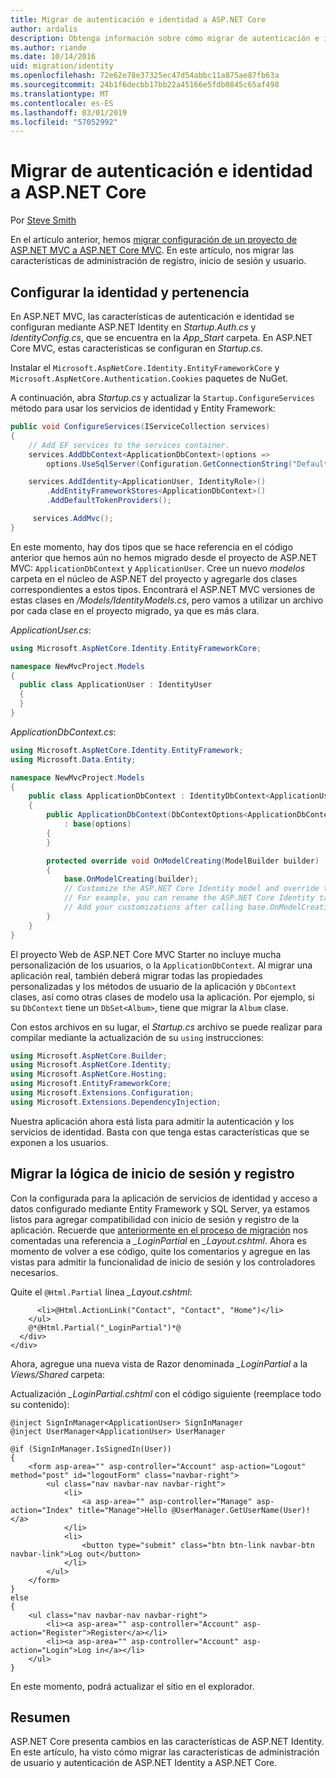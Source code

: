 ```yaml
---
title: Migrar de autenticación e identidad a ASP.NET Core
author: ardalis
description: Obtenga información sobre cómo migrar de autenticación e identidad de un proyecto ASP.NET MVC a un proyecto de ASP.NET Core MVC.
ms.author: riande
ms.date: 10/14/2016
uid: migration/identity
ms.openlocfilehash: 72e62e78e37325ec47d54abbc11a875ae87fb63a
ms.sourcegitcommit: 24b1f6decbb17bb22a45166e5fdb0845c65af498
ms.translationtype: MT
ms.contentlocale: es-ES
ms.lasthandoff: 03/01/2019
ms.locfileid: "57052992"
---
```

# <a name="migrate-authentication-and-identity-to-aspnet-core"></a>Migrar de autenticación e identidad a ASP.NET Core

Por [Steve Smith](https://ardalis.com/)

En el artículo anterior, hemos [migrar configuración de un proyecto de ASP.NET MVC a ASP.NET Core MVC](xref:migration/configuration). En este artículo, nos migrar las características de administración de registro, inicio de sesión y usuario.

## <a name="configure-identity-and-membership"></a>Configurar la identidad y pertenencia

En ASP.NET MVC, las características de autenticación e identidad se configuran mediante ASP.NET Identity en *Startup.Auth.cs* y *IdentityConfig.cs*, que se encuentra en la *App_Start* carpeta. En ASP.NET Core MVC, estas características se configuran en *Startup.cs*.

Instalar el `Microsoft.AspNetCore.Identity.EntityFrameworkCore` y `Microsoft.AspNetCore.Authentication.Cookies` paquetes de NuGet.

A continuación, abra *Startup.cs* y actualizar la `Startup.ConfigureServices` método para usar los servicios de identidad y Entity Framework:

```csharp
public void ConfigureServices(IServiceCollection services)
{
    // Add EF services to the services container.
    services.AddDbContext<ApplicationDbContext>(options =>
        options.UseSqlServer(Configuration.GetConnectionString("DefaultConnection")));

    services.AddIdentity<ApplicationUser, IdentityRole>()
        .AddEntityFrameworkStores<ApplicationDbContext>()
        .AddDefaultTokenProviders();

     services.AddMvc();
}
```

En este momento, hay dos tipos que se hace referencia en el código anterior que hemos aún no hemos migrado desde el proyecto de ASP.NET MVC: `ApplicationDbContext` y `ApplicationUser`. Cree un nuevo *modelos* carpeta en el núcleo de ASP.NET del proyecto y agregarle dos clases correspondientes a estos tipos. Encontrará el ASP.NET MVC versiones de estas clases en */Models/IdentityModels.cs*, pero vamos a utilizar un archivo por cada clase en el proyecto migrado, ya que es más clara.

*ApplicationUser.cs*:

```csharp
using Microsoft.AspNetCore.Identity.EntityFrameworkCore;

namespace NewMvcProject.Models
{
  public class ApplicationUser : IdentityUser
  {
  }
}
```

*ApplicationDbContext.cs*:

```csharp
using Microsoft.AspNetCore.Identity.EntityFramework;
using Microsoft.Data.Entity;

namespace NewMvcProject.Models
{
    public class ApplicationDbContext : IdentityDbContext<ApplicationUser>
    {
        public ApplicationDbContext(DbContextOptions<ApplicationDbContext> options)
            : base(options)
        {
        }

        protected override void OnModelCreating(ModelBuilder builder)
        {
            base.OnModelCreating(builder);
            // Customize the ASP.NET Core Identity model and override the defaults if needed.
            // For example, you can rename the ASP.NET Core Identity table names and more.
            // Add your customizations after calling base.OnModelCreating(builder);
        }
    }
}
```

El proyecto Web de ASP.NET Core MVC Starter no incluye mucha personalización de los usuarios, o la `ApplicationDbContext`. Al migrar una aplicación real, también deberá migrar todas las propiedades personalizadas y los métodos de usuario de la aplicación y `DbContext` clases, así como otras clases de modelo usa la aplicación. Por ejemplo, si su `DbContext` tiene un `DbSet<Album>`, tiene que migrar la `Album` clase.

Con estos archivos en su lugar, el *Startup.cs* archivo se puede realizar para compilar mediante la actualización de su `using` instrucciones:

```csharp
using Microsoft.AspNetCore.Builder;
using Microsoft.AspNetCore.Identity;
using Microsoft.AspNetCore.Hosting;
using Microsoft.EntityFrameworkCore;
using Microsoft.Extensions.Configuration;
using Microsoft.Extensions.DependencyInjection;
```

Nuestra aplicación ahora está lista para admitir la autenticación y los servicios de identidad. Basta con que tenga estas características que se exponen a los usuarios.

## <a name="migrate-registration-and-login-logic"></a>Migrar la lógica de inicio de sesión y registro

Con la configurada para la aplicación de servicios de identidad y acceso a datos configurado mediante Entity Framework y SQL Server, ya estamos listos para agregar compatibilidad con inicio de sesión y registro de la aplicación. Recuerde que [anteriormente en el proceso de migración](xref:migration/mvc#migrate-the-layout-file) nos comentadas una referencia a *_LoginPartial* en *_Layout.cshtml*. Ahora es momento de volver a ese código, quite los comentarios y agregue en las vistas para admitir la funcionalidad de inicio de sesión y los controladores necesarios.

Quite el `@Html.Partial` línea *_Layout.cshtml*:

```cshtml
      <li>@Html.ActionLink("Contact", "Contact", "Home")</li>
    </ul>
    @*@Html.Partial("_LoginPartial")*@
  </div>
</div>
```

Ahora, agregue una nueva vista de Razor denominada *_LoginPartial* a la *Views/Shared* carpeta:

Actualización *_LoginPartial.cshtml* con el código siguiente (reemplace todo su contenido):

```cshtml
@inject SignInManager<ApplicationUser> SignInManager
@inject UserManager<ApplicationUser> UserManager

@if (SignInManager.IsSignedIn(User))
{
    <form asp-area="" asp-controller="Account" asp-action="Logout" method="post" id="logoutForm" class="navbar-right">
        <ul class="nav navbar-nav navbar-right">
            <li>
                <a asp-area="" asp-controller="Manage" asp-action="Index" title="Manage">Hello @UserManager.GetUserName(User)!</a>
            </li>
            <li>
                <button type="submit" class="btn btn-link navbar-btn navbar-link">Log out</button>
            </li>
        </ul>
    </form>
}
else
{
    <ul class="nav navbar-nav navbar-right">
        <li><a asp-area="" asp-controller="Account" asp-action="Register">Register</a></li>
        <li><a asp-area="" asp-controller="Account" asp-action="Login">Log in</a></li>
    </ul>
}
```

En este momento, podrá actualizar el sitio en el explorador.

## <a name="summary"></a>Resumen

ASP.NET Core presenta cambios en las características de ASP.NET Identity. En este artículo, ha visto cómo migrar las características de administración de usuario y autenticación de ASP.NET Identity a ASP.NET Core.
